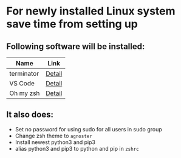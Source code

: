 # For newly installed Linux system save time from setting up
## Following software will be installed:
Name|Link
---|---
terminator|[Detail](https://launchpad.net/terminator)
VS Code|[Detail](https://code.visualstudio.com/)
Oh my zsh|[Detail](https://ohmyz.sh/)
## It also does: 
- Set no password for using sudo for all users in sudo group
- Change zsh theme to `agnoster`
- Install newest python3 and pip3
- alias python3 and pip3 to python and pip in `zshrc`
